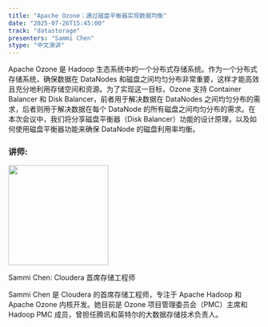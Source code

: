```yaml
---
title: "Apache Ozone：通过磁盘平衡器实现数据均衡"
date: "2025-07-26T15:45:00"
track: "datastorage"
presenters: "Sammi Chen"
stype: "中文演讲"
---
```


Apache Ozone 是 Hadoop 生态系统中的一个分布式存储系统。作为一个分布式存储系统，确保数据在 DataNodes 和磁盘之间均匀分布非常重要，这样才能高效且充分地利用存储空间和资源。为了实现这一目标，Ozone 支持 Container Balancer 和 Disk Balancer，前者用于解决数据在 DataNodes 之间均匀分布的需求，后者则用于解决数据在每个 DataNode 的所有磁盘之间均匀分布的需求。在本次会议中，我们将分享磁盘平衡器（Disk Balancer）功能的设计原理，以及如何使用磁盘平衡器功能来确保 DataNode 的磁盘利用率均衡。

### 讲师:

<img src="https://sessionize.com/image/f062-400o400o1-JwG1ArqNeWcX7KNGJHGgSv.jpg" width="200" /><br/>

Sammi Chen: Cloudera 首席存储工程师

Sammi Chen 是 Cloudera 的首席存储工程师，专注于 Apache Hadoop 和 Apache Ozone 内核开发。她目前是 Ozone 项目管理委员会（PMC）主席和 Hadoop PMC 成员，曾担任腾讯和英特尔的大数据存储技术负责人。